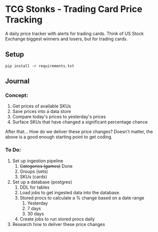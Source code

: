# TCG Stonks - Trading Card Price Tracking 

A daily price tracker with alerts for trading cards. Think of US Stock Exchange biggest winners and losers, but for trading cards.

## Setup 

`pip install -r requirements.txt`

## Journal

### Concept: 
1. Get prices of available SKUs 
2. Save prices into a data store
3. Compare today's prices to yesterday's prices 
4. Surface SKUs that have changed a significant percentage chance

After that... How do we deliver these price changes? Doesn't matter, the above is a good enough starting point to get coding. 

### To Do: 

1. Set up ingestion pipeline
    1. ~~Categories (games)~~ Done 
    2. Groups (sets)
    3. SKUs (cards) 
2. Set up a database (postgres)
    1. DDL for tables 
    2. Load jobs to get ingested data into the database.
    3. Stored procs to calculate a % change based on a date range
        1. Yesterday
        2. 7 days
        3. 30 days
    4. Create jobs to run stored procs daily
3. Research how to deliver these price changes